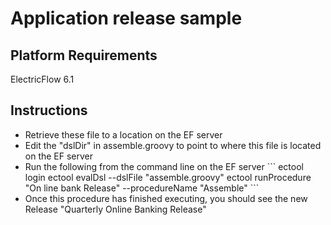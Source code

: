 <H1>Application release sample</H1>

<H2>Platform Requirements</H2>
<p>ElectricFlow 6.1

<H2>Instructions</H2>
<ul>
<li>Retrieve these file to a location on the EF server
<li>Edit the "dslDir" in assemble.groovy to point to where this file is located on the EF server
<li>Run the following from the command line on the EF server
```
ectool login <user> <password>
ectool evalDsl --dslFile "assemble.groovy"
ectool runProcedure "On line bank Release" --procedureName "Assemble"
```
<li>Once this procedure has finished executing, you should see the new Release "Quarterly Online Banking Release"
<ul>
